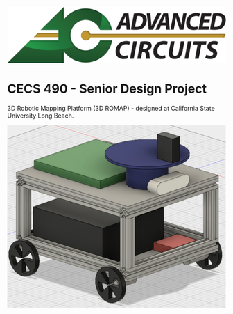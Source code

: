 ![alt text](https://github.com/LinuxGogley/3D-ROMAP/blob/master/AC-Logo.png "Sponsored By Advanced Circuits")

# CECS 490 - Senior Design Project
3D Robotic Mapping Platform (3D ROMAP) - designed at California State University Long Beach.

![alt text](https://github.com/LinuxGogley/3D-ROMAP/blob/master/3D-ROMAP-PRE-DESIGN.png "Pre-Design Mock-Up Assembly, full production assembly TBD")
